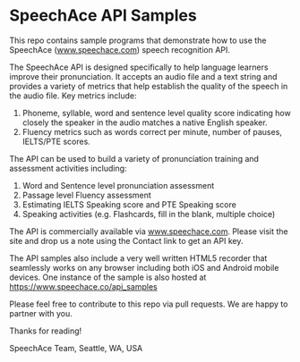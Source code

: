 # SpeechAce API Samples

This repo contains sample programs that demonstrate how to use the SpeechAce (www.speechace.com) speech recognition API. 

The SpeechAce API is designed specifically to help language learners improve their pronunciation. It accepts an audio file and
a text string and provides a variety of metrics that help establish the quality of the speech in the audio file. Key metrics 
include:

1. Phoneme, syllable, word and sentence level quality score indicating how closely the speaker in the audio matches a native
English speaker.
2. Fluency metrics such as words correct per minute, number of pauses, IELTS/PTE scores.

The API can be used to build a variety of pronunciation training and assessment activities including:
1. Word and Sentence level pronunciation assessment
2. Passage level Fluency assessment
3. Estimating IELTS Speaking score and PTE Speaking score
4. Speaking activities (e.g. Flashcards, fill in the blank, multiple choice)

The API is commercially available via www.speechace.com. Please visit the site and drop us a note using the
Contact link to get an API key.

The API samples also include a very well written HTML5 recorder that seamlessly works on any browser including both iOS and
Android mobile devices. One instance of the sample is also hosted at https://www.speechace.co/api_samples

Please feel free to contribute to this repo via pull requests. We are happy to partner with you.

Thanks for reading!

SpeechAce Team,
Seattle, WA, USA

